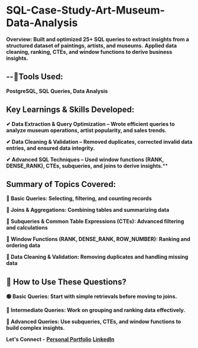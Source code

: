 # SQL-Case-Study-Art-Museum-Data-Analysis
**Overview: Built and optimized 25+ SQL queries to extract insights from a structured dataset of paintings, artists, and museums.** 
**Applied data cleaning, ranking, CTEs, and window functions to derive business insights.**

## --🔹Tools Used: 
**PostgreSQL, SQL Queries, Data Analysis**

## Key Learnings & Skills Developed:

**✔ Data Extraction & Query Optimization – Wrote efficient queries to analyze museum operations, artist popularity, and sales trends.**

**✔ Data Cleaning & Validation – Removed duplicates, corrected invalid data entries, and ensured data integrity.**

**✔ Advanced SQL Techniques – Used window functions (RANK, DENSE_RANK), CTEs, subqueries, and joins to derive insights.****

## Summary of Topics Covered:

**🔹 Basic Queries: Selecting, filtering, and counting records**

**🔹 Joins & Aggregations: Combining tables and summarizing data**

**🔹 Subqueries & Common Table Expressions (CTEs): Advanced filtering and calculations**

**🔹 Window Functions (RANK, DENSE_RANK, ROW_NUMBER): Ranking and ordering data**

**🔹 Data Cleaning & Validation: Removing duplicates and handling missing data**

## 📌 How to Use These Questions?

**🟢 Basic Queries: Start with simple retrievals before moving to joins.**

**🔵 Intermediate Queries: Work on grouping and ranking data effectively.**

**🔴 Advanced Queries: Use subqueries, CTEs, and window functions to build complex insights.**

**Let's Connect -** [**Personal Portfolio**](https://icy-sneeze-7c2.notion.site/Art-Museum-Data-Analysis-Case-Study-SQL-1ad9b578420680788af8f6951abfb76a?pvs=4)   [**LinkedIn**](https://www.linkdin.com/in/sonygaud31)
